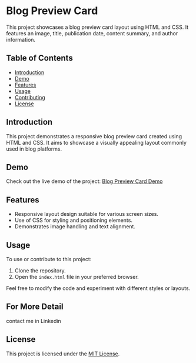 # Blog Preview Card

This project showcases a blog preview card layout using HTML and CSS. It features an image, title, publication date, content summary, and author information.

## Table of Contents
- [Introduction](#introduction)
- [Demo](#demo)
- [Features](#features)
- [Usage](#usage)
- [Contributing](#contributing)
- [License](#license)

## Introduction

This project demonstrates a responsive blog preview card created using HTML and CSS. It aims to showcase a visually appealing layout commonly used in blog platforms.

## Demo

Check out the live demo of the project:
[Blog Preview Card Demo]([dineshblogpreviewcard.lovestoblog.com](http://dineshblogpreviewcard.lovestoblog.com/?i=1))

## Features

- Responsive layout design suitable for various screen sizes.
- Use of CSS for styling and positioning elements.
- Demonstrates image handling and text alignment.

## Usage

To use or contribute to this project:

1. Clone the repository.
2. Open the `index.html` file in your preferred browser.

Feel free to modify the code and experiment with different styles or layouts.
## For More Detail
contact me in Linkedin
## License

This project is licensed under the [MIT License](LICENSE).
